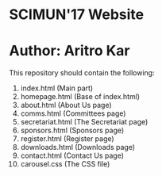 # SCIMUN'17 Website
# Author: Aritro Kar
This repository should contain the following: <br>
1. index.html (Main part)
2. homepage.html (Base of index.html)
3. about.html (About Us page)
4. comms.html (Committees page)
5. secretariat.html (The Secretariat page)
6. sponsors.html (Sponsors page)
7. register.html (Register page)
8. downloads.html (Downloads page)
9. contact.html (Contact Us page)
10. carousel.css (The CSS file)
